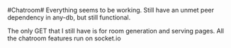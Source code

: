 #Chatroom#
Everything seems to be working. Still have an unmet peer dependency in any-db, but still functional.

The only GET that I still have is for room generation and serving pages. All the chatroom features run on socket.io
